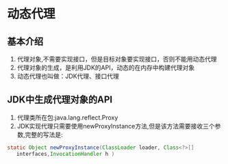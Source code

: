# 动态代理

## 基本介绍

1) 代理对象,不需要实现接口，但是目标对象要实现接口，否则不能用动态代理
2) 代理对象的生成，是利用JDK的API，动态的在内存中构建代理对象
3) 动态代理也叫做：JDK代理、接口代理

## JDK中生成代理对象的API

1) 代理类所在包:java.lang.reflect.Proxy
2) JDK实现代理只需要使用newProxyInstance方法,但是该方法需要接收三个参数,完整的写法是:

```java
static Object newProxyInstance(ClassLoader loader, Class<?>[]
   interfaces,InvocationHandler h )
```